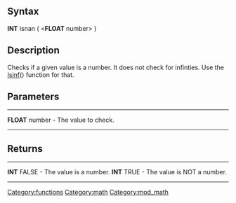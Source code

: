 Syntax
------

**INT** isnan ( &lt;**FLOAT** number&gt; )

Description
-----------

Checks if a given value is a number. It does not check for infinties.
Use the [Isinf](Isinf "wikilink")() function for that.

Parameters
----------

  ------------------ -----------------------
  **FLOAT** number   - The value to check.
  ------------------ -----------------------

Returns
-------

  --------------- ------------------------------
  **INT** FALSE   - The value is a number.
  **INT** TRUE    - The value is NOT a number.
  --------------- ------------------------------

<Category:functions> <Category:math> <Category:mod_math>
